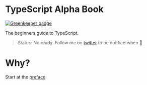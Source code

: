 # TypeScript Alpha Book 

[![Greenkeeper badge](https://badges.greenkeeper.io/basarat/typescript-book-alpha.svg)](https://greenkeeper.io/)

The beginners guide to TypeScript.

> Status: No ready. Follow me on [twitter](https://twitter.com/basarat) to be notified when 🌹

# Why?
Start at the [preface](./00/preface.md)
